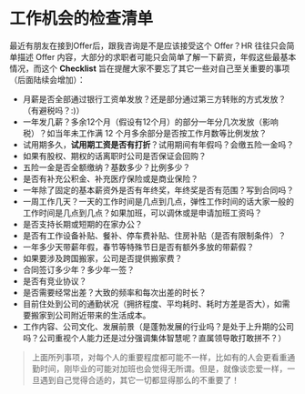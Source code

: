 # 工作机会的检查清单

最近有朋友在接到Offer后，跟我咨询是不是应该接受这个 Offer？HR 往往只会简单描述 Offer 内容，大部分的求职者可能只会简单了解一下薪资，年假这些最基本情况，而这个 **Checklist** 旨在提醒大家不要忘了其它一些对自己至关重要的事项（后面陆续会增加）：

- 月薪是否全部通过银行工资单发放？还是部分通过第三方转账的方式发放？（有避税吗？:)）
- 一年发几薪？多余12个月（假设有12个月）的部分一年分几次发放（影响税）？如当年未工作满 12 个月多余部分是否按工作月数等比例发放？
- 试用期多久，**试用期工资是否有打折**？试用期间有年假吗？会缴五险一金吗？
- 如果有股权、期权的话离职时公司是否保证会回购？
- 五险一金是否全额缴纳？基数多少？比例多少？
- 是否有补充公积金、补充医疗保险或是商业保险？
- 一年除了固定的基本薪资外是否有年终奖，年终奖是否有范围？写到合同吗？
- 一周工作几天？一天的工作时间是几点到几点，弹性工作时间的话大家一般的工作时间是几点到几点？如果加班，可以调休或是申请加班工资吗？
- 是否支持长期或短期的在家办公？
- 是否有工作设备补贴、餐补、停车费补贴、住房补贴（是否有限制条件）？
- 一年多少天带薪年假，春节等特殊节日是否有额外多放的带薪假？
- 如果要涉及跨国搬家，公司是否提供搬家费？
- 合同签订多少年？多少年一签？
- 是否有竞业协议？
- 是否需要经常出差？大致的频率和每次出差的时长？
- 目前住处到公司的通勤状况（拥挤程度、平均耗时、耗时方差是否大），如需要搬家到公司附近带来的生活成本。
- 工作内容、公司文化、发展前景（是蓬勃发展的行业吗？是处于上升期的公司吗？公司重视个人能力还是过分强调集体智慧呢？直属领导敢打敢拼不？）

>上面所列事项，对每个人的重要程度都可能不一样，比如有的人会更看重通勤时间，刚毕业的可能对加班也会觉得无所谓。但是，就像谈恋爱一样，一旦遇到自己觉得合适的，其它一切都显得那么的不重要了！
